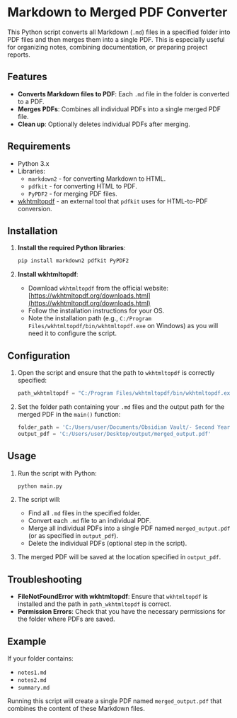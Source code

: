 # Markdown to Merged PDF Converter

This Python script converts all Markdown (`.md`) files in a specified folder into PDF files and then merges them into a single PDF. This is especially useful for organizing notes, combining documentation, or preparing project reports.

## Features

- **Converts Markdown files to PDF**: Each `.md` file in the folder is converted to a PDF.
- **Merges PDFs**: Combines all individual PDFs into a single merged PDF file.
- **Clean up**: Optionally deletes individual PDFs after merging.

## Requirements

- Python 3.x
- Libraries:
  - `markdown2` - for converting Markdown to HTML.
  - `pdfkit` - for converting HTML to PDF.
  - `PyPDF2` - for merging PDF files.
- [wkhtmltopdf](https://wkhtmltopdf.org/downloads.html) - an external tool that `pdfkit` uses for HTML-to-PDF conversion.

## Installation

1. **Install the required Python libraries**:

    ```bash
    pip install markdown2 pdfkit PyPDF2
    ```

2. **Install wkhtmltopdf**:
   - Download `wkhtmltopdf` from the official website: [https://wkhtmltopdf.org/downloads.html](https://wkhtmltopdf.org/downloads.html)
   - Follow the installation instructions for your OS.
   - Note the installation path (e.g., `C:/Program Files/wkhtmltopdf/bin/wkhtmltopdf.exe` on Windows) as you will need it to configure the script.

## Configuration

1. Open the script and ensure that the path to `wkhtmltopdf` is correctly specified:

    ```python
    path_wkhtmltopdf = "C:/Program Files/wkhtmltopdf/bin/wkhtmltopdf.exe"  # Adjust this if needed
    ```

2. Set the folder path containing your `.md` files and the output path for the merged PDF in the `main()` function:

    ```python
    folder_path = 'C:/Users/user/Documents/Obsidian Vault/- Second Year/CSCI 243'  # Your folder with .md files
    output_pdf = 'C:/Users/user/Desktop/output/merged_output.pdf'                   # Path for the merged output PDF
    ```

## Usage

1. Run the script with Python:

    ```bash
    python main.py
    ```

2. The script will:
   - Find all `.md` files in the specified folder.
   - Convert each `.md` file to an individual PDF.
   - Merge all individual PDFs into a single PDF named `merged_output.pdf` (or as specified in `output_pdf`).
   - Delete the individual PDFs (optional step in the script).

3. The merged PDF will be saved at the location specified in `output_pdf`.

## Troubleshooting

- **FileNotFoundError with wkhtmltopdf**:
  Ensure that `wkhtmltopdf` is installed and the path in `path_wkhtmltopdf` is correct.
- **Permission Errors**:
  Check that you have the necessary permissions for the folder where PDFs are saved.

## Example

If your folder contains:
- `notes1.md`
- `notes2.md`
- `summary.md`

Running this script will create a single PDF named `merged_output.pdf` that combines the content of these Markdown files.

